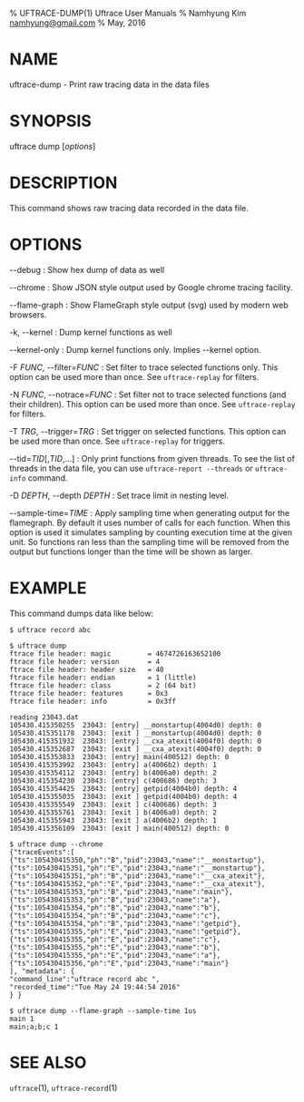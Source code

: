 % UFTRACE-DUMP(1) Uftrace User Manuals
% Namhyung Kim <namhyung@gmail.com>
% May, 2016

NAME
====
uftrace-dump - Print raw tracing data in the data files

SYNOPSIS
========
uftrace dump [*options*]

DESCRIPTION
===========
This command shows raw tracing data recorded in the data file.


OPTIONS
=======
\--debug
:   Show hex dump of data as well

\--chrome
:   Show JSON style output used by Google chrome tracing facility.

\--flame-graph
:   Show FlameGraph style output (svg) used by modern web browsers.

-k, \--kernel
:   Dump kernel functions as well

\--kernel-only
:   Dump kernel functions only.  Implies \--kernel option.

-F *FUNC*, \--filter=*FUNC*
:   Set filter to trace selected functions only.  This option can be used more than once.  See `uftrace-replay` for filters.

-N *FUNC*, \--notrace=*FUNC*
:   Set filter not to trace selected functions (and their children).  This option can be used more than once.  See `uftrace-replay` for filters.

-T *TRG*, \--trigger=*TRG*
:   Set trigger on selected functions.  This option can be used more than once.  See `uftrace-replay` for triggers.

\--tid=*TID*[,*TID*,...]
:   Only print functions from given threads.  To see the list of threads in the data file, you can use `uftrace-report --threads` or `uftrace-info` command.

-D *DEPTH*, \--depth *DEPTH*
:   Set trace limit in nesting level.

\--sample-time=*TIME*
:   Apply sampling time when generating output for the flamegraph.  By default it uses number of calls for each function.  When this option is used it simulates sampling by counting execution time at the given unit.  So functions ran less than the sampling time will be removed from the output but functions longer than the time will be shown as larger.


EXAMPLE
=======
This command dumps data like below:

    $ uftrace record abc

    $ uftrace dump
    ftrace file header: magic         = 4674726163652100
    ftrace file header: version       = 4
    ftrace file header: header size   = 40
    ftrace file header: endian        = 1 (little)
    ftrace file header: class         = 2 (64 bit)
    ftrace file header: features      = 0x3
    ftrace file header: info          = 0x3ff

    reading 23043.dat
    105430.415350255  23043: [entry] __monstartup(4004d0) depth: 0
    105430.415351178  23043: [exit ] __monstartup(4004d0) depth: 0
    105430.415351932  23043: [entry] __cxa_atexit(4004f0) depth: 0
    105430.415352687  23043: [exit ] __cxa_atexit(4004f0) depth: 0
    105430.415353833  23043: [entry] main(400512) depth: 0
    105430.415353992  23043: [entry] a(4006b2) depth: 1
    105430.415354112  23043: [entry] b(4006a0) depth: 2
    105430.415354230  23043: [entry] c(400686) depth: 3
    105430.415354425  23043: [entry] getpid(4004b0) depth: 4
    105430.415355035  23043: [exit ] getpid(4004b0) depth: 4
    105430.415355549  23043: [exit ] c(400686) depth: 3
    105430.415355761  23043: [exit ] b(4006a0) depth: 2
    105430.415355943  23043: [exit ] a(4006b2) depth: 1
    105430.415356109  23043: [exit ] main(400512) depth: 0

    $ uftrace dump --chrome
    {"traceEvents":[
    {"ts":105430415350,"ph":"B","pid":23043,"name":"__monstartup"},
    {"ts":105430415351,"ph":"E","pid":23043,"name":"__monstartup"},
    {"ts":105430415351,"ph":"B","pid":23043,"name":"__cxa_atexit"},
    {"ts":105430415352,"ph":"E","pid":23043,"name":"__cxa_atexit"},
    {"ts":105430415353,"ph":"B","pid":23043,"name":"main"},
    {"ts":105430415353,"ph":"B","pid":23043,"name":"a"},
    {"ts":105430415354,"ph":"B","pid":23043,"name":"b"},
    {"ts":105430415354,"ph":"B","pid":23043,"name":"c"},
    {"ts":105430415354,"ph":"B","pid":23043,"name":"getpid"},
    {"ts":105430415355,"ph":"E","pid":23043,"name":"getpid"},
    {"ts":105430415355,"ph":"E","pid":23043,"name":"c"},
    {"ts":105430415355,"ph":"E","pid":23043,"name":"b"},
    {"ts":105430415355,"ph":"E","pid":23043,"name":"a"},
    {"ts":105430415356,"ph":"E","pid":23043,"name":"main"}
    ], "metadata": {
    "command_line":"uftrace record abc ",
    "recorded_time":"Tue May 24 19:44:54 2016"
    } }

    $ uftrace dump --flame-graph --sample-time 1us
    main 1
    main;a;b;c 1


SEE ALSO
========
`uftrace`(1), `uftrace-record`(1)
